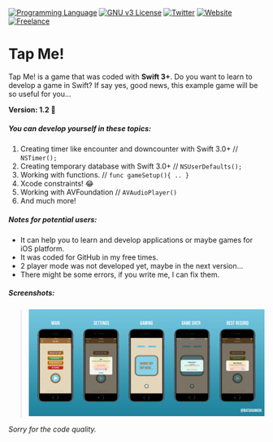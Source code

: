 [![Programming Language](https://img.shields.io/badge/languages-Swift_3-green.svg?style=flat)](#)
[![GNU v3 License](https://img.shields.io/badge/license-GNU-yellow.svg?style=flat)](http://choosealicense.com/licenses/gpl-3.0/)
[![Twitter](https://img.shields.io/badge/twitter-@BatuhanKok-blue.svg?style=flat)](http://twitter.com/BatuhanKok)
[![Website](https://img.shields.io/badge/website-batuhan.me-lightgrey.svg?style=flat)](http://batuhan.me)
[![Freelance](https://img.shields.io/badge/hire_me-yes!-brightgreen.svg?style=flat)](http://batuhan.me/contact)

# Tap Me!
Tap Me! is a game that was coded with **Swift 3+**. Do you want to learn to develop a game in Swift? If say yes, good news, this example game will be so useful for you...
 
**Version: 1.2 🎉**

##### You can develop yourself in these topics:
1. Creating timer like encounter and downcounter with Swift 3.0+ // ` NSTimer(); `
2. Creating temporary database with Swift 3.0+ // ` NSUserDefaults(); `
3. Working with functions. // ` func gameSetup(){ .. } `
4. Xcode constraints! :joy:
5. Working with AVFoundation // ` AVAudioPlayer() `
6. And much more!

##### Notes for potential users:
- It can help you to learn and develop applications or maybe games for iOS platform.
- It was coded for GitHub in my free times.
- 2 player mode was not developed yet, maybe in the next version...
- There might be some errors, if you write me, I can fix them.

##### Screenshots:
> ![Screenshots on Simulator iOS 10.3 / iPhone 7](https://github.com/batuhankok/swift-tap-me/blob/master/screenshot.jpg)

*Sorry for the code quality.*
